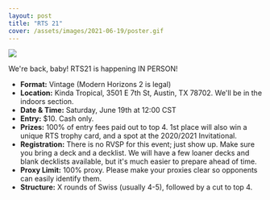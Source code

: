 ```yaml
---
layout: post
title: "RTS 21"
cover: /assets/images/2021-06-19/poster.gif
---
```


![]({{site.cdn_url}}/assets/images/2021-06-19/poster.gif)

We're back, baby! RTS21 is happening IN PERSON!

*	**Format:** Vintage (Modern Horizons 2 is legal)
*	**Location:** Kinda Tropical, 3501 E 7th St, Austin, TX 78702. We'll be in the
  indoors section.
* **Date & Time:** Saturday, June 19th at 12:00 CST
*	**Entry:** $10. Cash only.
* **Prizes:** 100% of entry fees paid out to top 4. 1st place will also win a unique RTS
  trophy card, and a spot at the 2020/2021 Invitational.
* **Registration:** There is no RVSP for this event; just show up. Make sure you bring a
  deck and a decklist. We will have a few loaner decks and blank decklists available,
  but it's much easier to prepare ahead of time.
*	**Proxy Limit:** 100% proxy. Please make your proxies clear so opponents
  can easily identify them.
* **Structure:** X rounds of Swiss (usually 4-5), followed by a cut to top 4.


